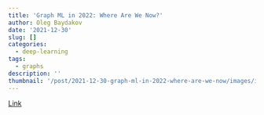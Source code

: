 ```yaml
---
title: 'Graph ML in 2022: Where Are We Now?'
author: Oleg Baydakov
date: '2021-12-30'
slug: []
categories:
  - deep-learning
tags:
  - graphs
description: ''
thumbnail: '/post/2021-12-30-graph-ml-in-2022-where-are-we-now/images/image.png'
---
```


[Link](https://towardsdatascience.com/graph-ml-in-2022-where-are-we-now-f7f8242599e0)